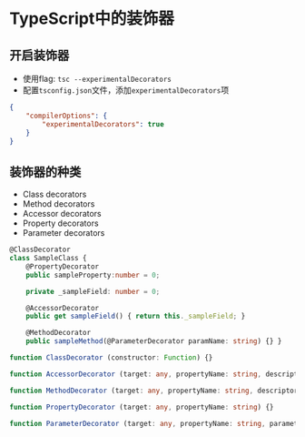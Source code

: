 # TypeScript中的装饰器

## 开启装饰器

* 使用flag: `tsc --experimentalDecorators`
* 配置`tsconfig.json`文件，添加`experimentalDecorators`项

```json
{
    "compilerOptions": {
        "experimentalDecorators": true
    }
}
```

## 装饰器的种类

* Class decorators
* Method decorators
* Accessor decorators
* Property decorators
* Parameter decorators

```typescript
@ClassDecorator
class SampleClass {
    @PropertyDecorator
    public sampleProperty:number = 0;

    private _sampleField: number = 0;

    @AccessorDecorator
    public get sampleField() { return this._sampleField; }

    @MethodDecorator
    public sampleMethod(@ParameterDecorator paramName: string) {} }

function ClassDecorator (constructor: Function) {}

function AccessorDecorator (target: any, propertyName: string, descriptor: PropertyDescriptor) {}

function MethodDecorator (target: any, propertyName: string, descriptor: PropertyDescriptor) {}

function PropertyDecorator (target: any, propertyName: string) {}

function ParameterDecorator (target: any, propertyName: string, parameterIndex: number) {}
```
